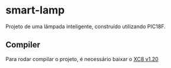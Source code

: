 # smart-lamp
Projeto de uma lâmpada inteligente, construído utilizando PIC18F.

## Compiler
Para rodar compilar o projeto, é necessário baixar o [XC8 v1.20](https://www.microchip.com/en-us/tools-resources/archives/mplab-ecosystem)
